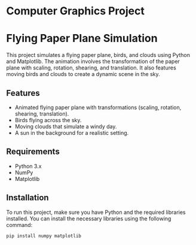 # Computer Graphics Project 
# Flying Paper Plane Simulation

This project simulates a flying paper plane, birds, and clouds using Python and Matplotlib. The animation involves the transformation of the paper plane with scaling, rotation, shearing, and translation. It also features moving birds and clouds to create a dynamic scene in the sky.

## Features
- Animated flying paper plane with transformations (scaling, rotation, shearing, translation).
- Birds flying across the sky.
- Moving clouds that simulate a windy day.
- A sun in the background for a realistic setting.

## Requirements
- Python 3.x
- NumPy
- Matplotlib

## Installation
To run this project, make sure you have Python and the required libraries installed. You can install the necessary libraries using the following command:

```bash
pip install numpy matplotlib

